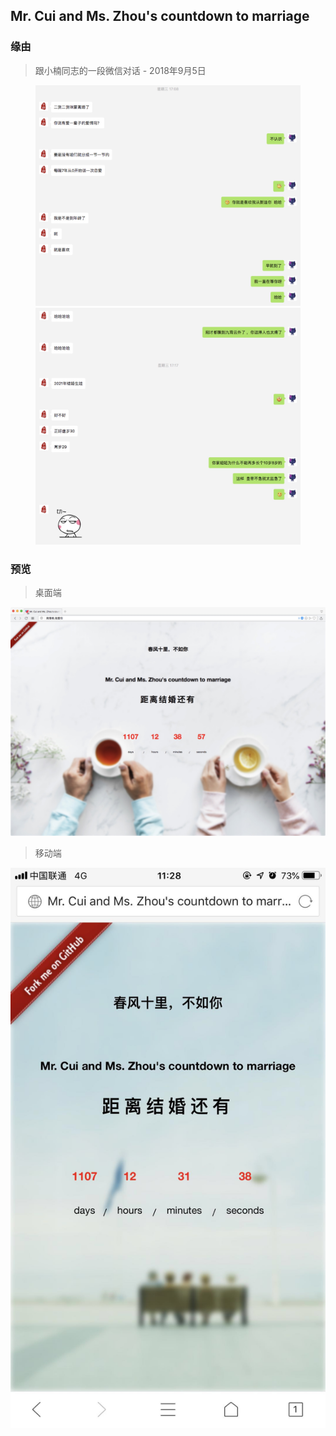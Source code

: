 ## Mr. Cui and Ms. Zhou's countdown to marriage

### 缘由
> 跟小楠同志的一段微信对话 - 2018年9月5日
<figure class="half">
    <img src="./assets/chat-1.jpg">
    <img src="./assets/chat-2.jpg">
</figure>

### 预览
> 桌面端

![screenShoot](/assets/pc-screenshot.jpg)

> 移动端

![screenShoot](/assets/mobile-screenshot.jpg)
